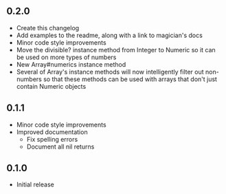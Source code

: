 ## 0.2.0
- Create this changelog
- Add examples to the readme, along with a link to magician's docs
- Minor code style improvements
- Move the divisible? instance method from Integer to Numeric so it can be used
	on more types of numbers
- New Array#numerics instance method
- Several of Array's instance methods will now intelligently filter out
	non-numbers so that these methods can be used with arrays that don't just
	contain Numeric objects

## 0.1.1
- Minor code style improvements
- Improved documentation
	- Fix spelling errors
	- Document all nil returns

## 0.1.0
- Initial release
